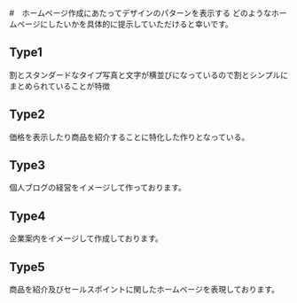 #　ホームページ作成にあたってデザインのパターンを表示する
どのようなホームページにしたいかを具体的に提示していただけると幸いです。
## Type1
割とスタンダードなタイプ写真と文字が横並びになっているので割とシンプルにまとめられていることが特徴
## Type2
価格を表示したり商品を紹介することに特化した作りとなっている。
## Type3
個人ブログの経営をイメージして作っております。
## Type4
企業案内をイメージして作成しております。
## Type5
商品を紹介及びセールスポイントに関したホームページを表現しております。